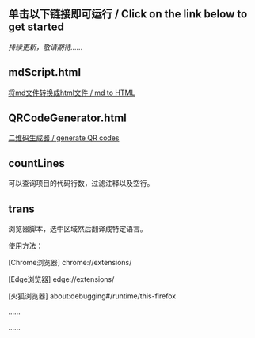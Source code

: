 ## 单击以下链接即可运行 / Click on the link below to get started

*持续更新，敬请期待......*



## mdScript.html

[将md文件转换成html文件 / md to HTML](https://corona-233.github.io/test/scripts/mdScript.html)



## QRCodeGenerator.html

[二维码生成器 / generate QR codes](https://corona-233.github.io/test/scripts/QRCodeGenerator.html)



## countLines 

可以查询项目的代码行数，过滤注释以及空行。



## trans

浏览器脚本，选中区域然后翻译成特定语言。

使用方法：

[Chrome浏览器] chrome://extensions/

[Edge浏览器] edge://extensions/

[火狐浏览器] about:debugging#/runtime/this-firefox



......

......
